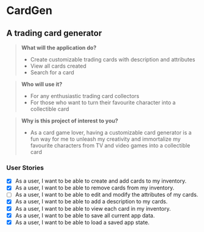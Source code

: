 # CardGen

## A trading card generator 

> **What will the application do?**
> - Create customizable trading cards with description and attributes
> - View all cards created
> - Search for a card

> **Who will use it?**
> - For any enthusiastic trading card collectors
> - For those who want to turn their favourite character into a collectible card

> **Why is this project of interest to you?**
> - As a card game lover, having a customizable card generator is a fun way for me to unleash my creativity and immortalize my favourite characters from TV and video games into a collectible card

### User Stories

- [x] As a user, I want to be able to create and add cards to my inventory.
- [x] As a user, I want to be able to remove cards from my inventory.
- [ ] As a user, I want to be able to edit and modify the attributes of my cards.
- [x] As a user, I want to be able to add a description to my cards.
- [x] As a user, I want to be able to view each card in my inventory.
- [x] As a user, I want to be able to save all current app data.
- [x] As a user, I want to be able to load a saved app state.
